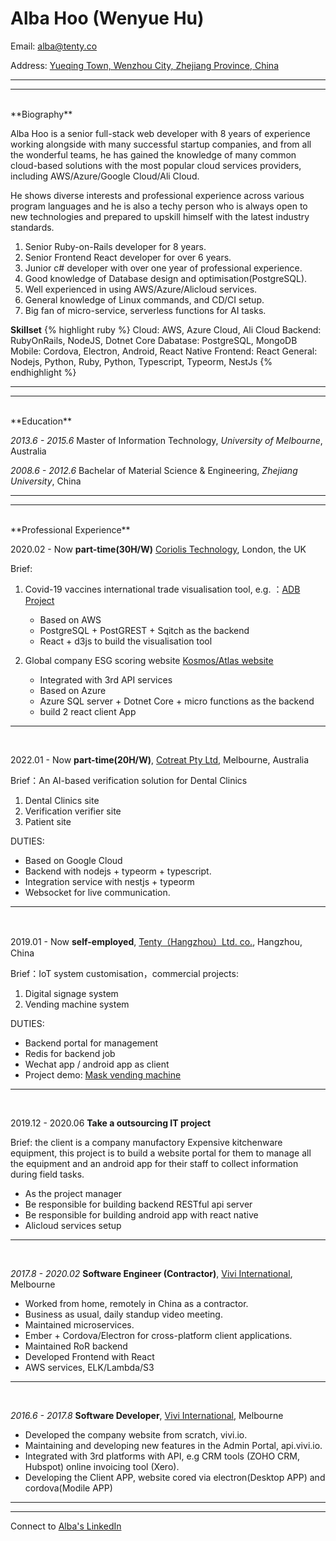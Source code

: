 # Alba Hoo (Wenyue Hu)

Email: [alba@tenty.co][email-to]

Address: [Yueqing Town, Wenzhou City, Zhejiang Province, China][address-url]

---
---
<br />
**Biography**

Alba Hoo is a senior full-stack web developer with 8 years of experience working alongside with many successful startup companies, and from all the wonderful teams, he has gained the knowledge of many common cloud-based solutions with the most popular cloud services providers, including AWS/Azure/Google Cloud/Ali Cloud.

He shows diverse interests and professional experience across various program languages and he is also a techy person who is always open to new technologies and prepared to upskill himself with the latest industry standards.


1. Senior Ruby-on-Rails developer for 8 years.
2. Senior Frontend React developer for over 6 years.
3. Junior c# developer with over one year of professional experience.
4. Good knowledge of Database design and optimisation(PostgreSQL).
5. Well experienced in using AWS/Azure/Alicloud services.
6. General knowledge of Linux commands, and CD/CI setup.
7. Big fan of micro-service, serverless functions for AI tasks.

**Skillset**
{% highlight ruby %}
Cloud: AWS, Azure Cloud, Ali Cloud
Backend: RubyOnRails, NodeJS, Dotnet Core
Dabatase: PostgreSQL, MongoDB
Mobile: Cordova, Electron, Android, React Native
Frontend: React
General: Nodejs, Python, Ruby, Python, Typescript, Typeorm, NestJs
{% endhighlight %}

---
---
<br />
**Education**

_2013.6 - 2015.6_ Master of Information Technology, *University of Melbourne*, Australia

_2008.6 - 2012.6_ Bachelar of Material Science & Engineering, *Zhejiang University*, China

---
---
<br />
**Professional Experience**

2020.02 - Now **part-time(30H/W)** [Coriolis Technology][coriolis-url], London, the UK

Brief:

1. Covid-19 vaccines international trade visualisation tool, e.g. ：[ADB Project][adb-url]
    - Based on AWS
    - PostgreSQL + PostGREST + Sqitch as the backend
    - React + d3js to build the visualisation tool

2. Global company ESG scoring website [Kosmos/Atlas website][kosmos-url]
    - Integrated with 3rd API services
    - Based on Azure
    - Azure SQL server + Dotnet Core + micro functions as the backend
    - build 2 react client App

---
<br />

2022.01 - Now **part-time(20H/W)**, [Cotreat Pty Ltd][cotreat-url], Melbourne, Australia

Brief：An AI-based verification solution for Dental Clinics

1. Dental Clinics site
2. Verification verifier site
3. Patient site

DUTIES:
- Based on Google Cloud
- Backend with nodejs + typeorm + typescript.
- Integration service with nestjs + typeorm
- Websocket for live communication.

---
<br />

2019.01 - Now **self-employed**, [Tenty（Hangzhou）Ltd. co.][tenty-url], Hangzhou, China

Brief：IoT system customisation，commercial projects:
1. Digital signage system
2. Vending machine system

DUTIES:
- Backend portal for management
- Redis for backend job
- Wechat app / android app as client
- Project demo: [Mask vending machine][masker-url]

---
<br />

2019.12 - 2020.06 **Take a outsourcing IT project**

Brief: the client is a company manufactory Expensive kitchenware equipment, this project is to build a website portal for them to manage all the equipment and an android app for their staff to collect information during field tasks.

- As the project manager
- Be responsible for building backend RESTful api server
- Be responsible for building android app with react native
- Alicloud services setup

---
<br />

_2017.8 - 2020.02_ **Software Engineer (Contractor)**, [Vivi International][vivi-url], Melbourne

- Worked from home, remotely in China as a contractor.
- Business as usual, daily standup video meeting.
- Maintained microservices.
- Ember + Cordova/Electron for cross-platform client applications.
- Maintained RoR backend
- Developed Frontend with React
- AWS services, ELK/Lambda/S3

---
<br />

_2016.6 - 2017.8_ **Software Developer**, [Vivi International][vivi-url], Melbourne

- Developed the company website from scratch, vivi.io.
- Maintaining and developing new features in the Admin Portal, api.vivi.io.
- Integrated with 3rd platforms with API, e.g CRM tools (ZOHO CRM, Hubspot) online invoicing tool (Xero).
- Developing the Client APP, website cored via electron(Desktop APP) and cordova(Modile APP)

---
---
Connect to [Alba's LinkedIn][linkedIn]

[address-url]:/general/2018/01/08/温州人为什么精于经商致富.html
[email-to]: mailto:alba@tenty.co
[linkedIn]: https://au.linkedin.com/in/alba-hoo
[vivi-url]:https://www.vivi.io
[tenty-url]:https://tenty.co
[coriolis-url]: https://coriolistechnologies.com
[masker-url]: https://mp.weixin.qq.com/s/CJN00NApfIgQ4xrwgYhfpA
[adb-url]: https://www.adb.org/multimedia/scf/#/
[kosmos-url]: https://esg.coriolistechnologies.com/
[cotreat-url]: https://cotreat.ai/
